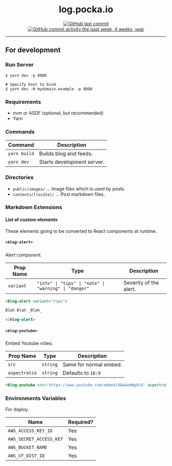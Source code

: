 <div align="center">

# log.pocka.io

[![GitHub last commit](https://img.shields.io/github/last-commit/pocka/log.pocka.io.svg)]()
[![GitHub commit activity the past week, 4 weeks, year](https://img.shields.io/github/commit-activity/y/pocka/log.pocka.io.svg)]()

</div>

---

## For development

### Run Server

```shell
$ yarn dev -p 8080

# Specify host to bind
$ yarn dev -H mydomain.example -p 8080
```

### Requirements

- nvm or ASDF (optional, but recommended)
- Yarn

### Commands

| Command      | Description                |
| ------------ | -------------------------- |
| `yarn build` | Builds blog and feeds.     |
| `yarn dev`   | Starts development server. |

### Directories

- `public/images/` ... Image files which is used by posts.
- `contents/[locale]/` ... Post markdown files.

### Markdown Extensions

#### List of custom elements

These elements going to be converted to React components at runtime.

##### `<blog-alert>`

Alert component.

| Prop Name | Type                                                  | Description            |
| --------- | ----------------------------------------------------- | ---------------------- |
| `variant` | `"info" \| "tips" \| "note" \| "warning" \| "danger"` | Severity of the alert. |

```md
<blog-alert variant="tips">

Blah Blah _Blah_

</blog-alert>
```

##### `<blog-youtube>`

Embed Youtube video.

| Prop Name     | Type     | Description            |
| ------------- | -------- | ---------------------- |
| `src`         | `string` | Same for normal embed. |
| `aspectratio` | `string` | Defaults to `16:9`     |

```md
<blog-youtube src="https://www.youtube.com/embed/dQw4w9WgXcQ" aspectratio="3:2"></blog-youtube>
```

### Environments Variables

For deploy.

| Name                    | Required? |
| ----------------------- | --------- |
| `AWS_ACCESS_KEY_ID`     | Yes       |
| `AWS_SECRET_ACCESS_KEY` | Yes       |
| `AWS_BUCKET_NAME`       | Yes       |
| `AWS_CF_DIST_ID`        | Yes       |
